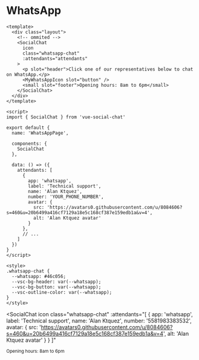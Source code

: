 # WhatsApp

```vue
<template>
  <div class="layout">
    <!-- ommited -->
    <SocialChat
      icon
      class="whatsapp-chat"
      :attendants="attendants"
    >
      <p slot="header">Click one of our representatives below to chat on WhatsApp.</p>
      <MyWhatsAppIcon slot="button" />
      <small slot="footer">Opening hours: 8am to 6pm</small>
    </SocialChat>
  </div>
</template>

<script>
import { SocialChat } from 'vue-social-chat'

export default {
  name: 'WhatsAppPage',

  components: {
    SocialChat
  },

  data: () => ({
    attendants: [
      {
        app: 'whatsapp',
        label: 'Technical support',
        name: 'Alan Ktquez',
        number: 'YOUR_PHONE_NUMBER',
        avatar: {
          src: 'https://avatars0.githubusercontent.com/u/8084606?s=460&u=20b6499a416cf7129a18e5c168cf387e159edb1a&v=4',
          alt: 'Alan Ktquez avatar'
        }
      },
      // ...
    ]
  })
}
</script>

<style>
.whatsapp-chat {
  --whatsapp: #46c056;
  --vsc-bg-header: var(--whatsapp);
  --vsc-bg-button: var(--whatsapp);
  --vsc-outline-color: var(--whatsapp);
}
</style>
```

<SocialChat
  icon
  class="whatsapp-chat"
  :attendants="[
    {
      app: 'whatsapp',
      label: 'Technical support',
      name: 'Alan Ktquez',
      number: '5581983383532',
      avatar: {
        src: 'https://avatars0.githubusercontent.com/u/8084606?s=460&u=20b6499a416cf7129a18e5c168cf387e159edb1a&v=4',
        alt: 'Alan Ktquez avatar'
      }
    }
  ]"
>
  <template v-slot:header>
    <span>Click one of our representatives below to chat on WhatsApp.</span>
  </template>
  <template v-slot:button>
    <img
      src="https://raw.githubusercontent.com/ktquez/vue-social-chat/master/src/icons/whatsapp.svg"
      alt="icon whatsapp"
      aria-hidden="true"
    >
  </template>
  <small slot="footer">Opening hours: 8am to 6pm</small>
</SocialChat>